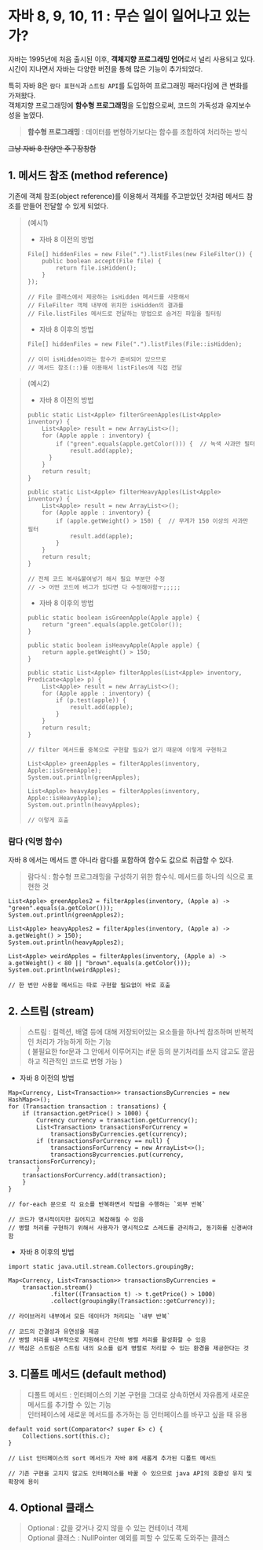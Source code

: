 # 자바 8, 9, 10, 11 : 무슨 일이 일어나고 있는가?
자바는 1995년에 처음 출시된 이후, **객체지향 프로그래밍 언어**로서 널리 사용되고 있다.<br/> 
시간이 지나면서 자바는 다양한 버전을 통해 많은 기능이 추가되었다.

특히 자바 8은 `람다 표현식`과 `스트림 API`를 도입하여 프로그래밍 패러다임에 큰 변화를 가져왔다.<br/> 
객체지향 프로그래밍에 **함수형 프로그래밍**을 도입함으로써, 코드의 가독성과 유지보수성을 높였다.
> **함수형 프로그래밍** : 데이터를 변형하기보다는 함수를 조합하여 처리하는 방식

~~그냥 자바 8 찬양만 주구장창함~~

## 1. 메서드 참조 (method reference)
기존에 객체 참조(object reference)를 이용해서 객체를 주고받았던 것처럼 메서드 참조를 만들어 전달할 수 있게 되었다.

> (예시1)
> + 자바 8 이전의 방법
> ```
> File[] hiddenFiles = new File(".").listFiles(new FileFilter()) {
>     public boolean accept(File file) {
>         return file.isHidden();
>     }
> });
> 
> // File 클래스에서 제공하는 isHidden 메서드를 사용해서
> // FileFilter 객체 내부에 위치한 isHidden의 결과를
> // File.listFiles 메서드로 전달하는 방법으로 숨겨진 파일을 필터링
> ```
> 
> + 자바 8 이후의 방법
> ```
> File[] hiddenFiles = new File(".").listFiles(File::isHidden);
> 
> // 이미 isHidden이라는 함수가 준비되어 있으므로
> // 메서드 참조(::)를 이용해서 listFiles에 직접 전달
> ```

> (예시2)
> + 자바 8 이전의 방법
> ```
> public static List<Apple> filterGreenApples(List<Apple> inventory) {
>     List<Apple> result = new ArrayList<>();
>     for (Apple apple : inventory) {
>         if ("green".equals(apple.getColor())) {  // 녹색 사과만 필터
>             result.add(apple);
>       }
>     }
>     return result;
> }
> 
> public static List<Apple> filterHeavyApples(List<Apple> inventory) {
>     List<Apple> result = new ArrayList<>();
>     for (Apple apple : inventory) {
>         if (apple.getWeight() > 150) {  // 무게가 150 이상의 사과만 필터
>             result.add(apple);
>         }
>     }
>     return result;
> }
> 
> // 전체 코드 복사&붙여넣기 해서 필요 부분만 수정
> // -> 어떤 코드에 버그가 있다면 다 수정해야함ㅜ;;;;;
> ```
> 
> + 자바 8 이후의 방법
> ```
> public static boolean isGreenApple(Apple apple) {
>     return "green".equals(apple.getColor());
> }
> 
> public static boolean isHeavyApple(Apple apple) {
>     return apple.getWeight() > 150;
> }
> 
> public static List<Apple> filterApples(List<Apple> inventory, Predicate<Apple> p) {
>     List<Apple> result = new ArrayList<>();
>     for (Apple apple : inventory) {
>         if (p.test(apple)) {
>             result.add(apple);
>         }
>     }
>     return result;
> }
> 
> // filter 메서드를 중복으로 구현할 필요가 없기 때문에 이렇게 구현하고
> 
> List<Apple> greenApples = filterApples(inventory, Apple::isGreenApple);
> System.out.println(greenApples);
> 
> List<Apple> heavyApples = filterApples(inventory, Apple::isHeavyApple);
> System.out.println(heavyApples);
> 
> // 이렇게 호출
> ```

### 람다 (익명 함수)
자바 8 에서는 메서드 뿐 아니라 람다를 포함하여 함수도 값으로 취급할 수 있다.
> 람다식 : 함수형 프로그래밍을 구성하기 위한 함수식. 메서드를 하나의 식으로 표현한 것

```
List<Apple> greenApples2 = filterApples(inventory, (Apple a) -> "green".equals(a.getColor()));
System.out.println(greenApples2);

List<Apple> heavyApples2 = filterApples(inventory, (Apple a) -> a.getWeight() > 150);
System.out.println(heavyApples2);

List<Apple> weirdApples = filterApples(inventory, (Apple a) -> a.getWeight() < 80 || "brown".equals(a.getColor()));
System.out.println(weirdApples);

// 한 번만 사용할 메서드는 따로 구현할 필요없이 바로 호출
```

## 2. 스트림 (stream)
> 스트림 : 컬렉션, 배열 등에 대해 저장되어있는 요소들을 하나씩 참조하며 반복적인 처리가 가능하게 하는 기능<br/> 
> ( 불필요한 for문과 그 안에서 이루어지는 if문 등의 분기처리를 쓰지 않고도 깔끔하고 직관적인 코드로 변형 가능 )

+ 자바 8 이전의 방법
```
Map<Currency, List<Transaction>> transactionsByCurrencies = new HashMap<>();
for (Transaction transaction : transations) {
    if (transaction.getPrice() > 1000) {
        Currency currency = transaction.getCurrency();
        List<Transaction> transactionsForCurrency =
            transactionsByCurrencies.get(currency);
        if (transactionsForCurrency == null) {
            transactionsForCurrency = new ArrayList<>();
            transactionsBycurrencies.put(currency, transactionsForCurrency);
        }
    transactionsForCurrency.add(transaction);
    }
}

// for-each 문으로 각 요소를 반복하면서 작업을 수행하는 `외부 반복`

// 코드가 명시적이지만 길어지고 복잡해질 수 있음
// 병렬 처리를 구현하기 위해서 사용자가 명시적으로 스레드를 관리하고, 동기화를 신경써야 함
```

+ 자바 8 이후의 방법
```
import static java.util.stream.Collectors.groupingBy;

Map<Currency, List<Transaction>> transactionsByCurrencies =
    transaction.stream()
            .filter((Transaction t) -> t.getPrice() > 1000)
            .collect(groupingBy(Transaction::getCurrency));

// 라이브러리 내부에서 모든 데이터가 처리되는 `내부 반복`

// 코드의 간결성과 유연성을 제공
// 병렬 처리를 내부적으로 지원해서 간단히 병렬 처리를 활성화할 수 있음
// 핵심은 스트림은 스트림 내의 요소를 쉽게 병렬로 처리할 수 있는 환경을 제공한다는 것
```

## 3. 디폴트 메서드 (default method)
> 디폴트 메서드 : 인터페이스의 기본 구현을 그대로 상속하면서 자유롭게 새로운 메서드를 추가할 수 있는 기능<br/> 
> 인터페이스에 새로운 메서드를 추가하는 등 인터페이스를 바꾸고 싶을 때 유용

```
default void sort(Comparator<? super E> c) {
    Collections.sort(this.c);
}

// List 인터페이스의 sort 메서드가 자바 8에 새롭게 추가된 디폴트 메서드

// 기존 구현을 고치지 않고도 인터페이스를 바꿀 수 있으므로 java API의 호환성 유지 및 확장에 용이
```

## 4. Optional<T> 클래스
> Optional<T> : 값을 갖거나 갖지 않을 수 있는 컨테이너 객체<br/>
> Optional 클래스 : NullPointer 예외를 피할 수 있도록 도와주는 클래스

